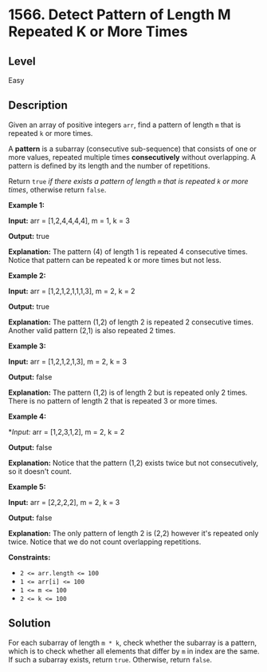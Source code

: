# 1566. Detect Pattern of Length M Repeated K or More Times
## Level
Easy

## Description
Given an array of positive integers `arr`, find a pattern of length `m` that is repeated `k` or more times.

A **pattern** is a subarray (consecutive sub-sequence) that consists of one or more values, repeated multiple times **consecutively** without overlapping. A pattern is defined by its length and the number of repetitions.

Return `true` *if there exists a pattern of length `m` that is repeated `k` or more times*, otherwise return `false`.

**Example 1:**

**Input:** arr = [1,2,4,4,4,4], m = 1, k = 3

**Output:** true

**Explanation:** The pattern (4) of length 1 is repeated 4 consecutive times. Notice that pattern can be repeated k or more times but not less.

**Example 2:**

**Input:** arr = [1,2,1,2,1,1,1,3], m = 2, k = 2

**Output:** true

**Explanation:** The pattern (1,2) of length 2 is repeated 2 consecutive times. Another valid pattern (2,1) is also repeated 2 times.

**Example 3:**

**Input:** arr = [1,2,1,2,1,3], m = 2, k = 3

**Output:** false

**Explanation:** The pattern (1,2) is of length 2 but is repeated only 2 times. There is no pattern of length 2 that is repeated 3 or more times.

**Example 4:**

**Input:* arr = [1,2,3,1,2], m = 2, k = 2

**Output:** false

**Explanation:** Notice that the pattern (1,2) exists twice but not consecutively, so it doesn't count.

**Example 5:**

**Input:** arr = [2,2,2,2], m = 2, k = 3

**Output:** false

**Explanation:** The only pattern of length 2 is (2,2) however it's repeated only twice. Notice that we do not count overlapping repetitions.

**Constraints:**

* `2 <= arr.length <= 100`
* `1 <= arr[i] <= 100`
* `1 <= m <= 100`
* `2 <= k <= 100`

## Solution
For each subarray of length `m * k`, check whether the subarray is a pattern, which is to check whether all elements that differ by `m` in index are the same. If such a subarray exists, return `true`. Otherwise, return `false`.
